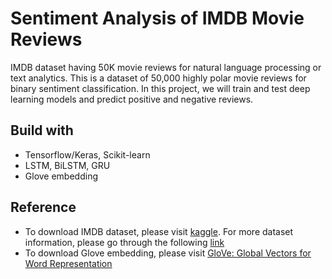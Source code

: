 # Sentiment Analysis of IMDB Movie Reviews

IMDB dataset having 50K movie reviews for natural language processing or text analytics.  This is a dataset of 50,000 highly polar movie reviews for binary sentiment classification. In this project, we will train and test deep learning models and predict positive and negative reviews.  

## Build with
* Tensorflow/Keras, Scikit-learn
* LSTM, BiLSTM, GRU
* Glove embedding 

## Reference
*  To download IMDB dataset, please visit [kaggle](https://www.kaggle.com/datasets/lakshmi25npathi/imdb-dataset-of-50k-movie-reviews?datasetId=134715). For more dataset information, please go through the following [link](http://ai.stanford.edu/~amaas/data/sentiment/)
* To download Glove embedding, please visit   [GloVe: Global Vectors for Word Representation](https://nlp.stanford.edu/projects/glove/)
